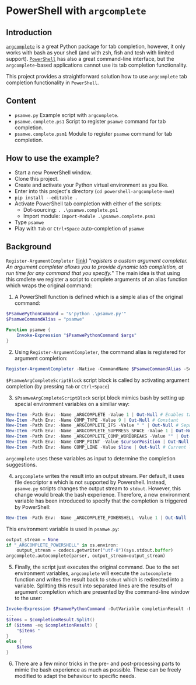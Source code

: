 # PowerShell with `argcomplete`

## Introduction

[`argcomplete`](https://github.com/kislyuk/argcomplete) is a great Python package for
tab completion, however, it only works with bash as your shell (and with zsh, fish and
tcsh with limited support).  [`PowerShell`](https://github.com/PowerShell/PowerShell)
has also a great command-line interface, but the `argcomplete`-based applications cannot
use its tab completion functionality.

This project provides a straightforward solution how to use `argcomplete` tab completion
functionality in `PowerShell`.

## Content

- `psamwe.py` Example script with `argcomplete`.
- `psamwe.complete.ps1`  Script to register `psamwe` command for tab completion.
- `psamwe.complete.psm1`  Module to register `psamwe` command for tab completion.

## How to use the example?

- Start a new PowerShell window.
- Clone this project.
- Create and activate your Python virtual environment as you like.
- Enter into this project's directory (`cd powershell-argcomplete-mwe`)
- `pip install --editable .`
- Activate PowerShell tab completion with either of the scripts:
    - Dot-sourcing: `. .\psamwe.complete.ps1`
    - Import module: `Import-Module .\psamwe.complete.psm1`
- Type `psamwe `
- Play with `Tab` or `Ctrl+Space` auto-completion of `psamwe`

## Background

`Register-ArgumentCompleter` ([link](https://docs.microsoft.com/en-us/powershell/module/microsoft.powershell.core/register-argumentcompleter?view=powershell-7))
"*registers a custom argument completer.  An argument completer allows you to provide*
*dynamic tab completion, at run time for any command that you specify.*"  The main idea
is that using this cmdlete we register a script to complete arguments of an alias
function which wraps the original command:

1. A PowerShell function is defined which is a simple alias of the original command:

```powershell
$PsamwePythonCommand = "&'python .\psamwe.py'"
$PsamweCommandAlias = "psamwe"

Function psamwe {
    Invoke-Expression "$PsamwePythonCommand $args"
}
```

2. Using `Register-ArgumentCompleter`, the command alias is registered for argument
completion:

```powershell
Register-ArgumentCompleter -Native -CommandName $PsamweCommandAlias -ScriptBlock $PsamweArgCompleteScriptBlock
```

`$PsamweArgCompleteScriptBlock` script block is called by activating argument completion
(by pressing `Tab` or `Ctrl+Space`)

3. `$PsamweArgCompleteScriptBlock` script block mimics bash by setting up special environment
variables on a similiar way:

```powershell
New-Item -Path Env: -Name _ARGCOMPLETE -Value 1 | Out-Null # Enables tab completion in argcomplete
New-Item -Path Env: -Name COMP_TYPE -Value 9 | Out-Null # Constant
New-Item -Path Env: -Name _ARGCOMPLETE_IFS -Value " " | Out-Null # Separator of the items
New-Item -Path Env: -Name _ARGCOMPLETE_SUPPRESS_SPACE -Value 1 | Out-Null # Constant
New-Item -Path Env: -Name _ARGCOMPLETE_COMP_WORDBREAKS -Value "" | Out-Null # Constant
New-Item -Path Env: -Name COMP_POINT -Value $cursorPosition | Out-Null # Refers to the last character of the current line
New-Item -Path Env: -Name COMP_LINE -Value $line | Out-Null # Current line
```

`argcomplete` uses these variables as input to determine the completion suggestions.

4. `argcomplete` writes the result into an output stream.  Per default, it uses file
descriptor `8` which is not supported by Powershell.  Instead, `psamwe.py` scripts changes
the output stream to `stdout`.  However, this change would break the bash experience.
Therefore, a new environment variable has been introduced to specify that the completion
is triggered by PowerShell:

```powershell
New-Item -Path Env: -Name _ARGCOMPLETE_POWERSHELL -Value 1 | Out-Null
```

This environment variable is used in `psamwe.py`:

```python
output_stream = None
if "_ARGCOMPLETE_POWERSHELL" in os.environ:
    output_stream = codecs.getwriter("utf-8")(sys.stdout.buffer)
argcomplete.autocomplete(parser, output_stream=output_stream)
```

5. Finally, the script just executes the original command.  Due to the set environment
variables, `argcomplete` will execute the `autocomplete` function and writes the result
back to `stdout` which is redirected into a variable.  Splitting this result into
separated lines are the results of argument completion which are presented by the
command-line window to the user:

```powershell
Invoke-Expression $PsamwePythonCommand -OutVariable completionResult -ErrorVariable errorOut -ErrorAction SilentlyContinue | Out-Null
...
$items = $completionResult.Split()
if ($items -eq $completionResult) {
    "$items "
}
else {
    $items
}
```

6. There are a few minor tricks in the pre- and post-processing parts to mimic the bash
experience as much as possible.  These can be freely modified to adapt the behaviour
to specific needs.
